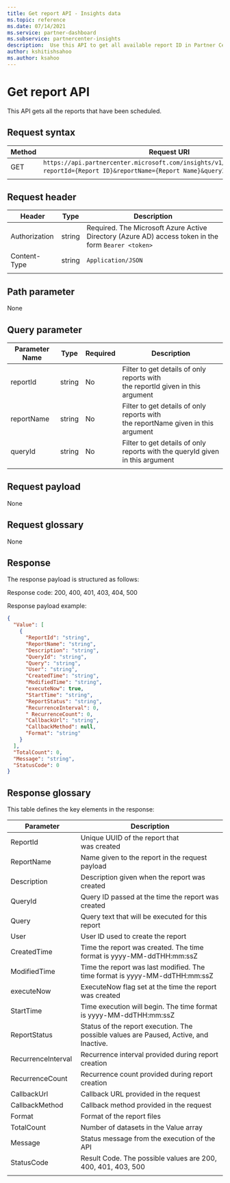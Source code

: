 ```yaml
---
title: Get report API - Insights data
ms.topic: reference
ms.date: 07/14/2021
ms.service: partner-dashboard
ms.subservice: partnercenter-insights
description:  Use this API to get all available report ID in Partner Center insights.
author: kshitishsahoo
ms.author: ksahoo
---
```

# Get report API

This API gets all the reports that have been scheduled.

## Request syntax

|    Method    |    Request URI    |
|    ----    |    ----    |
|    GET    |    `https://api.partnercenter.microsoft.com/insights/v1/mpn/ScheduledReport?reportId={Report ID}&reportName={Report Name}&queryId={Query ID}` |
|        |        |

## Request header

|    Header    |    Type    |    Description    |
|    ----    |    ----    |    ----    |
|    Authorization    |    string    |    Required. The Microsoft Azure Active Directory (Azure AD) access token in the form `Bearer <token>`    |
|    Content-Type    |    string    |    `Application/JSON`    |
|        |        |        |

## Path parameter

None

## Query parameter

|    Parameter Name    |    Type    |    Required    |    Description    |
|    ----    |    ----    |    ----    |    ----    |
|    reportId     |    string    |    No    |    Filter to get details of only reports with the reportId given in this argument     |
|    reportName     |    string    |    No    |    Filter to get details of only reports with the reportName given in this argument     |
|    queryId     |    string    |    No    |    Filter to get details of only reports with the queryId given in this argument     |
|        |        |        |        |

## Request payload

None

## Request glossary

None

## Response

The response payload is structured as follows:

Response code: 200, 400, 401, 403, 404, 500

Response payload example:

```json
{
  "Value": [
    {
      "ReportId": "string",
      "ReportName": "string",
      "Description": "string",
      "QueryId": "string",
      "Query": "string",
      "User": "string",
      "CreatedTime": "string",
      "ModifiedTime": "string",
      "executeNow": true,
      "StartTime": "string",
      "ReportStatus": "string",
      "RecurrenceInterval": 0,
      " RecurrenceCount": 0,
      "CallbackUrl": "string",
      "CallbackMethod": null,
      "Format": "string"
    }
  ],
  "TotalCount": 0,
  "Message": "string",
  "StatusCode": 0
}
```

## Response glossary

This table defines the key elements in the response:

|    Parameter    |    Description    |
|    ----    |    ----    |
|    ReportId     |    Unique UUID of the report that was created     |
|    ReportName     |    Name given to the report in the request payload     |
|    Description     |    Description given when the report was created     |
|    QueryId     |    Query ID passed at the time the report was created     |
|    Query     |    Query text that will be executed for this report     |
|    User     |    User ID used to create the report     |
|    CreatedTime     |    Time the report was created. The time format is yyyy-MM-ddTHH:mm:ssZ     |
|    ModifiedTime     |    Time the report was last modified. The time format is yyyy-MM-ddTHH:mm:ssZ     |
|    executeNow     |    ExecuteNow flag set at the time the report was created    |
|    StartTime     |    Time execution will begin. The time format is yyyy-MM-ddTHH:mm:ssZ     |
|    ReportStatus     |    Status of the report execution. The possible values are Paused, Active, and Inactive.     |
|    RecurrenceInterval     |    Recurrence interval provided during report creation     |
|    RecurrenceCount     |    Recurrence count provided during report creation     |
|    CallbackUrl     |    Callback URL provided in the request     |
|    CallbackMethod    |    Callback method provided in the request    |
|    Format     |    Format of the report files     |
|    TotalCount     |    Number of datasets in the Value array     |
|    Message     |    Status message from the execution of the API     |
|    StatusCode     |    Result Code. The possible values are 200, 400, 401, 403, 500     |
|        |        |
